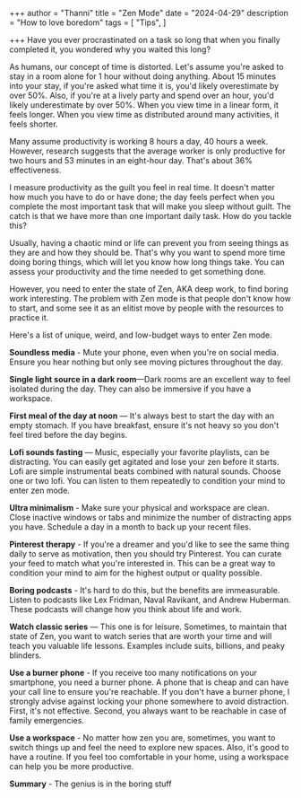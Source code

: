 +++
author = "Thanni"
title = "Zen Mode"
date = "2024-04-29"
description = "How to love boredom"
tags = [
"Tips",
]

+++ Have you ever procrastinated on a task so long that when you finally completed it, you wondered why you waited this long?

<!--more-->

As humans, our concept of time is distorted. Let's assume you're asked to stay in a room alone for 1 hour without doing anything. About 15 minutes into your stay, if you're asked what time it is, you'd likely overestimate by over 50%. Also, if you're at a lively party and spend over an hour, you'd likely underestimate by over 50%. When you view time in a linear form, it feels longer. When you view time as distributed around many activities, it feels shorter.

Many assume productivity is working 8 hours a day, 40 hours a week. However, research suggests that the average worker is only productive for two hours and 53 minutes in an eight-hour day. That's about 36% effectiveness.

I measure productivity as the guilt you feel in real time. It doesn't matter how much you have to do or have done; the day feels perfect when you complete the most important task that will make you sleep without guilt. The catch is that we have more than one important daily task. How do you tackle this?

Usually, having a chaotic mind or life can prevent you from seeing things as they are and how they should be. That's why you want to spend more time doing boring things, which will let you know how long things take. You can assess your productivity and the time needed to get something done.

However, you need to enter the state of Zen, AKA deep work, to find boring work interesting. The problem with Zen mode is that people don't know how to start, and some see it as an elitist move by people with the resources to practice it.

Here's a list of unique, weird, and low-budget ways to enter Zen mode.

**Soundless media** - Mute your phone, even when you're on social media. Ensure you hear nothing but only see moving pictures throughout the day.

**Single light source in a dark room**—Dark rooms are an excellent way to feel isolated during the day. They can also be immersive if you have a workspace.

**First meal of the day at noon** — It's always best to start the day with an empty stomach. If you have breakfast, ensure it's not heavy so you don't feel tired before the day begins.

**Lofi sounds fasting** — Music, especially your favorite playlists, can be distracting. You can easily get agitated and lose your zen before it starts. Lofi are simple instrumental beats combined with natural sounds. Choose one or two lofi. You can listen to them repeatedly to condition your mind to enter zen mode.

**Ultra minimalism** - Make sure your physical and workspace are clean. Close inactive windows or tabs and minimize the number of distracting apps you have. Schedule a day in a month to back up your recent files.

**Pinterest therapy** - If you're a dreamer and you'd like to see the same thing daily to serve as motivation, then you should try Pinterest. You can curate your feed to match what you're interested in. This can be a great way to condition your mind to aim for the highest output or quality possible.

**Boring podcasts** - It's hard to do this, but the benefits are immeasurable. Listen to podcasts like Lex Fridman, Naval Ravikant, and Andrew Huberman. These podcasts will change how you think about life and work.

**Watch classic series** — This one is for leisure. Sometimes, to maintain that state of Zen, you want to watch series that are worth your time and will teach you valuable life lessons. Examples include suits, billions, and peaky blinders.

**Use a burner phone** - If you receive too many notifications on your smartphone, you need a burner phone. A phone that is cheap and can have your call line to ensure you're reachable. If you don't have a burner phone, I strongly advise against locking your phone somewhere to avoid distraction. First, it's not effective. Second, you always want to be reachable in case of family emergencies.

**Use a workspace** - No matter how zen you are, sometimes, you want to switch things up and feel the need to explore new spaces. Also, it's good to have a routine. If you feel too comfortable in your home, using a workspace can help you be more productive.

**Summary** - The genius is in the boring stuff
